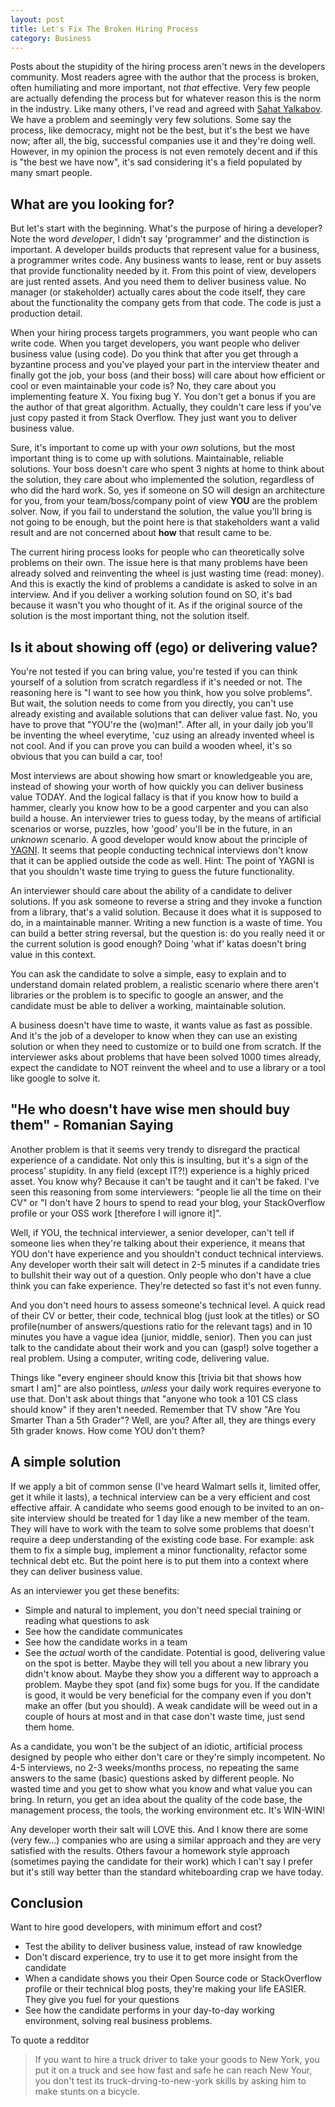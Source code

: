 ```yaml
---
layout: post
title: Let's Fix The Broken Hiring Process 
category: Business
---
```


Posts about the stupidity of the hiring process aren't news in the developers community. Most readers agree with the author that the process is broken, often humiliating and more important, not _that_ effective. Very few people are actually defending the process but for whatever reason this is the norm in the industry. Like many others, I've read and agreed with [Sahat Yalkabov](https://medium.com/@evnowandforever/f-you-i-quit-hiring-is-broken-bb8f3a48d324#.xkw5f6r14). We have a problem and seemingly very few solutions. Some say the process, like democracy, might not be the best, but it's the best we have now; after all, the big, successful companies use it and they're doing well. However, in my opinion the process is not even remotely decent and if this is "the best we have now", it's sad considering it's a field populated by many smart people. 

## What are you looking for?

But let's start with the beginning. What's the purpose of hiring a developer? Note the word _developer_, I didn't say 'programmer' and the distinction is important. A developer builds products that represent value for a business, a programmer writes code. Any business wants to lease, rent or buy assets that provide functionality needed by it. From this point of view, developers are just rented assets. And you need them to deliver business value. No manager (or stakeholder) actually cares about the code itself, they care about the functionality the company gets from that code. The code is just a production detail.

When your hiring process targets programmers, you want people who can write code. When you target developers, you want people who deliver business value (using code). Do you think that after you get through a byzantine process and you've played your part in the interview theater and finally got the job, your boss (and their boss) will care about how efficient or cool or even maintainable your code is? No, they care about you implementing feature X. You fixing bug Y. You don't get a bonus if you are the author of that great algorithm. Actually, they couldn't care less if you've just copy pasted it from Stack Overflow. They just want you to deliver business value.

Sure, it's important to come up with your _own_ solutions, but the most important thing is to come up with solutions. Maintainable, reliable solutions. Your boss doesn't care who spent 3 nights at home to think about the solution, they care about who implemented the solution, regardless of who did the hard work. So, yes if someone on SO will design an architecture for you, from your team/boss/company point of view **YOU** are the problem solver. Now, if you fail to understand the solution, the value you'll bring is not going to be enough, but the point here is that stakeholders want a valid result and are not concerned about **how** that result came to be.

The current hiring process looks for people who can theoretically solve problems on their own. The issue here is that many problems have been already solved and reinventing the wheel is just wasting time (read: money). And this is exactly the kind of problems a candidate is asked to solve in an interview. And if you deliver a working solution found on SO, it's bad because it wasn't you who thought of it. As if the original source of the solution is the most important thing, not the solution itself.

## Is it about showing off (ego) or delivering value?

You're not tested if you can bring value, you're tested if you can think yourself of a solution from scratch regardless if it's needed or not. The reasoning here is "I want to see how you think, how you solve problems". But wait, the solution needs to come from you directly, you can't use already existing and available solutions that can deliver value fast. No, you have to prove that "YOU're the (wo)man!". After all, in your daily job you'll be inventing the wheel everytime, 'cuz using an already invented wheel is not cool. And if you can prove you can build a wooden wheel, it's so obvious that you can build a car, too!

Most interviews are about showing how smart or knowledgeable you are, instead of showing your worth of how quickly you can deliver business value TODAY. And the logical fallacy is that if you know how to build a hammer, clearly you know how to be a good carpenter and you can also build a house. An interviewer tries to guess today, by the means of artificial scenarios or worse, puzzles, how 'good' you'll be in the future, in an _unknown_ scenario. A good developer would know about the principle of [YAGNI](http://blog.sapiensworks.com/post/2013/06/27/The-Fallacy-of-YAGNI.aspx). It seems that people conducting technical interviews don't know that it can be applied outside the code as well. Hint: The point of YAGNI is that you shouldn't waste time trying to guess the future functionality.  

An interviewer should care about the ability of a candidate to deliver solutions. If you ask someone to reverse a string and they invoke a function from a library, that's a valid solution. Because it does what it is supposed to do, in a maintainable manner. Writing a new function is a waste of time. You can build a better string reversal, but the question is: do you really need it or the current solution is good enough? Doing 'what if' katas doesn't bring value in this context. 

You can ask the candidate to solve a simple, easy to explain and to understand domain related problem, a realistic scenario where there aren't libraries or the problem is to specific to google an answer, and the candidate must be able to deliver a working, maintainable solution. 

A business doesn't have time to waste, it wants value as fast as possible. And it's the job of a developer to know when they can use an existing solution or when they need to customize or to build one from scratch. If the interviewer asks about problems that have been solved 1000 times already, expect the candidate to NOT reinvent the wheel and to use a library or a tool like google to solve it.    

## "He who doesn't have wise men should buy them" - Romanian Saying

Another problem is that it seems very trendy to disregard the practical experience of a candidate. Not only this is insulting, but it's a sign of the process' stupidity. In any field (except IT?!) experience is a highly priced asset. You know why? Because it can't be taught and it can't be faked. I've seen this reasoning from some interviewers: "people lie all the time on their CV" or "I don't have 2 hours to spend to read your blog, your StackOverflow profile or your OSS work [therefore I will ignore it]".

Well, if YOU, the technical interviewer, a senior developer, can't tell if someone lies when they're talking about their experience, it means that YOU don't have experience and you shouldn't conduct technical interviews. Any developer worth their salt will detect in 2-5 minutes if a candidate tries to bullshit their way out of a question. Only people who don't have a clue think you can fake experience. They're detected so fast it's not even funny.

And you don't need hours to assess someone's technical level. A quick read of their CV or better, their code, technical blog (just look at the titles) or SO profile(number of answers/questions ratio for the relevant tags) and in 10 minutes you have a vague idea (junior, middle, senior). Then you can just talk to the candidate about their work and you can (gasp!) solve together a real problem. Using a computer, writing code, delivering value. 

Things like "every engineer should know this [trivia bit that shows how smart I am]" are also pointless, _unless_ your daily work requires everyone to use that. Don't ask about things that "anyone who took a 101 CS class should know" if they aren't needed. Remember that TV show "Are You Smarter Than a 5th Grader"? Well, are you? After all, they are things every 5th grader knows. How come YOU don't them?  
 
 ## A simple solution
 
 If we apply a bit of common sense (I've heard Walmart sells it, limited offer, get it while it lasts), a technical interview can be a very efficient and cost effective affair. A candidate who seems good enough to be invited to an on-site interview should be treated for 1 day like a new member of the team. They will have to work with the team to solve some problems that doesn't require a deep understanding of the existing code base. For example: ask them to fix a simple bug, implement a minor functionality, refactor some technical debt etc. But the point here is to put them into a context where they can deliver business value.
 
 As an interviewer you get these benefits:

 * Simple and natural to implement, you don't need special training or reading what questions to ask 
 * See how the candidate communicates 
 * See how the candidate works in a team
 * See the _actual_ worth of the candidate. Potential is good, delivering value on the spot is better. Maybe they will tell you about a new library you didn't know about. Maybe they show you a different way to approach a problem. Maybe they spot (and fix) some bugs for you. If the candidate is good, it would be very beneficial for the company even if you don't make an offer (but you should). A weak candidate will be weed out in a couple of hours at most and in that case don't waste time, just send them home.
  
 As a candidate, you won't be the subject of an idiotic, artificial process designed by people who either don't care or they're simply incompetent. No 4-5 interviews, no 2-3 weeks/months process, no repeating the same answers to the same (basic) questions asked by different people. No wasted time and you get to show what you know and what value you can bring. In return, you get an idea about the quality of the code base, the management process, the tools, the working environment etc. It's WIN-WIN!
  
 Any developer worth their salt will LOVE this. And I know there are some (very few...) companies  who are using a similar approach and they are very satisfied with the results. Others favour a homework style approach (sometimes paying the candidate for their work) which I can't say I prefer but it's still way better than the standard whiteboarding crap we have today.
 

## Conclusion

Want to hire good developers, with minimum effort and cost?

* Test the ability to deliver business value, instead of raw knowledge
* Don't discard experience, try to use it to get more insight from the candidate
* When a candidate shows you their Open Source code or StackOverflow profile or their technical blog posts, they're making your life EASIER. They give you fuel for your questions
* See how the candidate performs in your day-to-day working environment, solving real business problems.

To quote a redditor
>If you want to hire a truck driver to take your goods to New York, you put it on a truck and see how fast and safe he can reach New Your, you don't test its truck-drving-to-new-york skills by asking him to make stunts on a bicycle.


